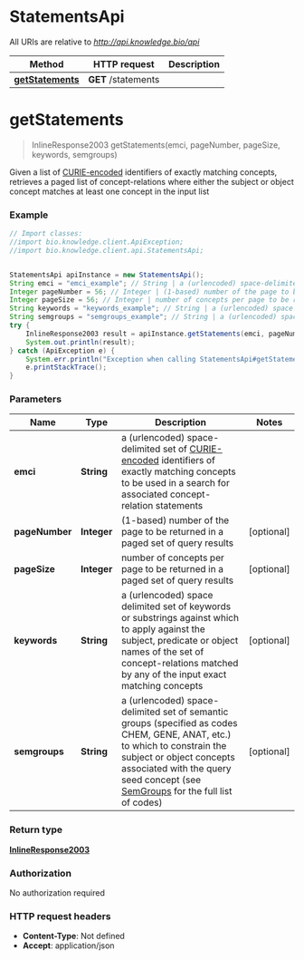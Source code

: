 # StatementsApi

All URIs are relative to *http://api.knowledge.bio/api*

Method | HTTP request | Description
------------- | ------------- | -------------
[**getStatements**](StatementsApi.md#getStatements) | **GET** /statements | 


<a name="getStatements"></a>
# **getStatements**
> InlineResponse2003 getStatements(emci, pageNumber, pageSize, keywords, semgroups)



Given a list of [CURIE-encoded](https://www.w3.org/TR/curie/) identifiers of exactly matching concepts, retrieves a paged list of concept-relations where either the subject or object concept matches at least one concept in the input list 

### Example
```java
// Import classes:
//import bio.knowledge.client.ApiException;
//import bio.knowledge.client.api.StatementsApi;


StatementsApi apiInstance = new StatementsApi();
String emci = "emci_example"; // String | a (urlencoded) space-delimited set of [CURIE-encoded](https://www.w3.org/TR/curie/) identifiers of exactly matching concepts to be used in a search for associated concept-relation statements 
Integer pageNumber = 56; // Integer | (1-based) number of the page to be returned in a paged set of query results 
Integer pageSize = 56; // Integer | number of concepts per page to be returned in a paged set of query results 
String keywords = "keywords_example"; // String | a (urlencoded) space delimited set of keywords or substrings against which to apply against the subject, predicate or object names of the set of concept-relations matched by any of the input exact matching concepts 
String semgroups = "semgroups_example"; // String | a (urlencoded) space-delimited set of semantic groups (specified as codes CHEM, GENE, ANAT, etc.) to which to constrain the subject or object concepts associated with the query seed concept (see [SemGroups](https://metamap.nlm.nih.gov/Docs/SemGroups_2013.txt) for the full list of codes) 
try {
    InlineResponse2003 result = apiInstance.getStatements(emci, pageNumber, pageSize, keywords, semgroups);
    System.out.println(result);
} catch (ApiException e) {
    System.err.println("Exception when calling StatementsApi#getStatements");
    e.printStackTrace();
}
```

### Parameters

Name | Type | Description  | Notes
------------- | ------------- | ------------- | -------------
 **emci** | **String**| a (urlencoded) space-delimited set of [CURIE-encoded](https://www.w3.org/TR/curie/) identifiers of exactly matching concepts to be used in a search for associated concept-relation statements  |
 **pageNumber** | **Integer**| (1-based) number of the page to be returned in a paged set of query results  | [optional]
 **pageSize** | **Integer**| number of concepts per page to be returned in a paged set of query results  | [optional]
 **keywords** | **String**| a (urlencoded) space delimited set of keywords or substrings against which to apply against the subject, predicate or object names of the set of concept-relations matched by any of the input exact matching concepts  | [optional]
 **semgroups** | **String**| a (urlencoded) space-delimited set of semantic groups (specified as codes CHEM, GENE, ANAT, etc.) to which to constrain the subject or object concepts associated with the query seed concept (see [SemGroups](https://metamap.nlm.nih.gov/Docs/SemGroups_2013.txt) for the full list of codes)  | [optional]

### Return type

[**InlineResponse2003**](InlineResponse2003.md)

### Authorization

No authorization required

### HTTP request headers

 - **Content-Type**: Not defined
 - **Accept**: application/json

